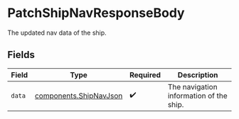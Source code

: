 # PatchShipNavResponseBody

The updated nav data of the ship.


## Fields

| Field                                                            | Type                                                             | Required                                                         | Description                                                      |
| ---------------------------------------------------------------- | ---------------------------------------------------------------- | ---------------------------------------------------------------- | ---------------------------------------------------------------- |
| `data`                                                           | [components.ShipNavJson](../../models/components/shipnavjson.md) | :heavy_check_mark:                                               | The navigation information of the ship.                          |